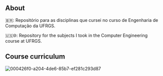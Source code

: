 
## About
🇧🇷: Repositório para as disciplinas que cursei no curso de Engenharia de Computação da UFRGS.



🇺🇸🌐: Repository for the subjects I took in the Computer Engineering course at UFRGS.

## Course curriculum
![000426f0-a204-4de6-85b7-ef281c293d87](https://github.com/user-attachments/assets/176ade0c-7bc2-414a-abde-c7f48c8d00e3)
